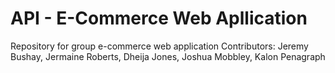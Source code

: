 # API - E-Commerce Web Apllication
Repository for group e-commerce web application
Contributors: Jeremy Bushay, Jermaine Roberts, Dheija Jones, Joshua Mobbley, Kalon Penagraph
